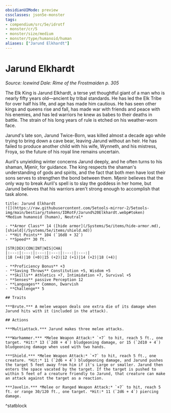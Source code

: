 ```yaml
---
obsidianUIMode: preview
cssclasses: json5e-monster
tags:
- compendium/src/5e/idrotf
- monster/cr/5
- monster/size/medium
- monster/type/humanoid/human
aliases: ["Jarund Elkhardt"]
---
```

# Jarund Elkhardt
*Source: Icewind Dale: Rime of the Frostmaiden p. 305*  

The Elk King is Jarund Elkhardt, a terse yet thoughtful giant of a man who is nearly fifty years old—ancient by tribal standards. He has led the Elk Tribe for over half his life, and age has made him cautious. He has seen other kings and queens rise and fall, has made war with friends and peace with his enemies, and has led warriors he knew as babes to their deaths in battle. The strain of his long years of rule is etched on his weather-worn face.

Jarund's late son, Jarund Twice-Born, was killed almost a decade ago while trying to bring down a cave bear, leaving Jarund without an heir. He has failed to produce another child with his wife, Wynneth, and his mistress, Froya, so the future of his royal line remains uncertain.

Auril's unyielding winter concerns Jarund deeply, and he often turns to his shaman, Mjenir, for guidance. The king respects the shaman's understanding of gods and spirits, and the fact that both men have lost their sons serves to strengthen the bond between them. Mjenir believes that the only way to break Auril's spell is to slay the goddess in her home, but Jarund believes that his warriors aren't strong enough to accomplish that task alone.

```ad-statblock
title: Jarund Elkhardt
![](https://raw.githubusercontent.com/5etools-mirror-2/5etools-img/main/bestiary/tokens/IDRotF/Jarund%20Elkhardt.webp#token)
*Medium humanoid (human), Neutral*

- **Armor Class** 14 ([hide armor](/Systems/5e/items/hide-armor.md), [shield](/Systems/5e/items/shield.md))
- **Hit Points** 104 (`16d8 + 32`)
- **Speed** 30 ft.

|STR|DEX|CON|INT|WIS|CHA|
|:---:|:---:|:---:|:---:|:---:|:---:|
|18 (+4)|10 (+0)|15 (+2)|12 (+1)|14 (+2)|18 (+4)|

- **Proficiency Bonus** +3
- **Saving Throws** Constitution +5, Wisdom +5
- **Skills** Athletics +7, Intimidation +7, Survival +5
- **Senses** passive Perception 12
- **Languages** Common, Dwarvish
- **Challenge** 5

## Traits

***Brute.*** A melee weapon deals one extra die of its damage when Jarund hits with it (included in the attack).

## Actions

***Multiattack.*** Jarund makes three melee attacks.

***Warhammer.*** *Melee Weapon Attack:* `+7` to hit, reach 5 ft., one target. *Hit:* 13 (`2d8 + 4`) bludgeoning damage, or 15 (`2d10 + 4`) bludgeoning damage when used with two hands.

***Shield.*** *Melee Weapon Attack:* `+7` to hit, reach 5 ft., one creature. *Hit:* 11 (`2d6 + 4`) bludgeoning damage, and Jarund pushes the target 5 feet away from him if it's Large or smaller. Jarund then enters the space vacated by the target. If the target is pushed to within 5 feet of a creature friendly to Jarund, that creature can make an attack against the target as a reaction.

***Javelin.*** *Melee or Ranged Weapon Attack:* `+7` to hit, reach 5 ft. or range 30/120 ft., one target. *Hit:* 11 (`2d6 + 4`) piercing damage.
```
^statblock